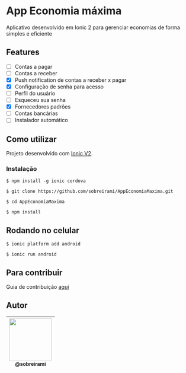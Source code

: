 # App Economia máxima

Aplicativo desenvolvido em Ionic 2 para gerenciar economias de forma simples e eficiente

## Features
- [ ] Contas a pagar
- [ ] Contas a receber
- [X] Push notification de contas a receber x pagar
- [X] Configuração de senha para acesso
- [ ] Perfil do usuário
- [ ] Esqueceu sua senha
- [X] Fornecedores padrões
- [ ] Contas bancárias
- [ ] Instalador automático

## Como utilizar

Projeto desenvolvido com [Ionic V2](https://ionicframework.com).

### Instalação

```
$ npm install -g ionic cordova
```

```
$ git clone https://github.com/sobreirami/AppEconomiaMaxima.git
```

```
$ cd AppEconomiaMaxima
```

```
$ npm install
```

## Rodando no celular

```
$ ionic platform add android
```

```
$ ionic run android
```

## Para contribuir

Guia de contribuição [aqui](CONTRIBUTING.md)

## Autor

| [<img src="https://avatars3.githubusercontent.com/u/986026?v=3&s=460" height="115px"><br><sub>@sobreirami</sub>](https://github.com/sobreirami) |
| :---: |
